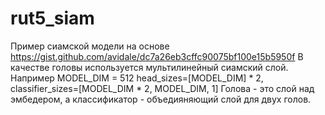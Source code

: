 # rut5_siam
Пример сиамской модели на основе https://gist.github.com/avidale/dc7a26eb3cffc90075bf100e15b5950f
В качестве головы используется мультилинейный сиамский слой. Например
    MODEL_DIM = 512
    head_sizes=[MODEL_DIM] * 2,
    classifier_sizes=[MODEL_DIM * 2,
        MODEL_DIM,
        1]
Голова - это слой над эмбедером, а классификатор - объедияняющий слой для двух голов.
